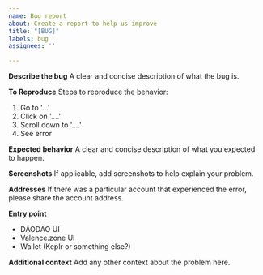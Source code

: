 ```yaml
---
name: Bug report
about: Create a report to help us improve
title: "[BUG]"
labels: bug
assignees: ''

---
```


**Describe the bug**
A clear and concise description of what the bug is.

**To Reproduce**
Steps to reproduce the behavior:
1. Go to '...'
2. Click on '....'
3. Scroll down to '....'
4. See error

**Expected behavior**
A clear and concise description of what you expected to happen.

**Screenshots**
If applicable, add screenshots to help explain your problem.

**Addresses**
If there was a particular account that experienced the error, please share the account address.

**Entry point**
 - DAODAO UI
- Valence.zone UI
- Wallet (Keplr or something else?)

**Additional context**
Add any other context about the problem here.
